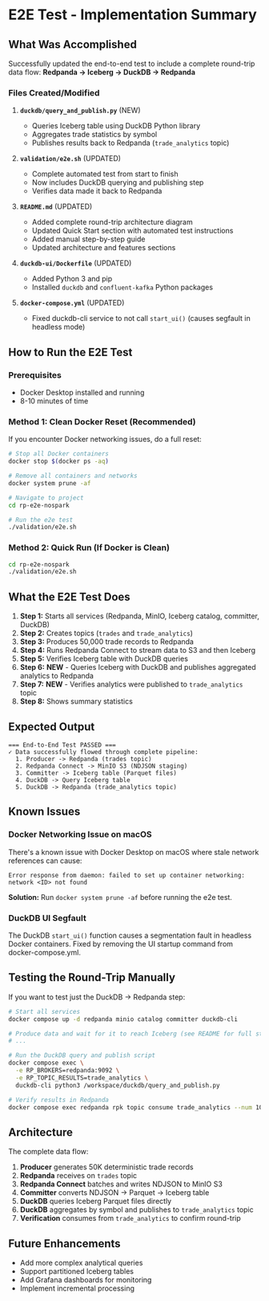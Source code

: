 # E2E Test - Implementation Summary

## What Was Accomplished

Successfully updated the end-to-end test to include a complete round-trip data flow:
**Redpanda → Iceberg → DuckDB → Redpanda**

### Files Created/Modified

1. **`duckdb/query_and_publish.py`** (NEW)
   - Queries Iceberg table using DuckDB Python library
   - Aggregates trade statistics by symbol
   - Publishes results back to Redpanda (`trade_analytics` topic)

2. **`validation/e2e.sh`** (UPDATED)
   - Complete automated test from start to finish
   - Now includes DuckDB querying and publishing step
   - Verifies data made it back to Redpanda

3. **`README.md`** (UPDATED)
   - Added complete round-trip architecture diagram
   - Updated Quick Start section with automated test instructions
   - Added manual step-by-step guide
   - Updated architecture and features sections

4. **`duckdb-ui/Dockerfile`** (UPDATED)
   - Added Python 3 and pip
   - Installed `duckdb` and `confluent-kafka` Python packages

5. **`docker-compose.yml`** (UPDATED)
   - Fixed duckdb-cli service to not call `start_ui()` (causes segfault in headless mode)

## How to Run the E2E Test

### Prerequisites
- Docker Desktop installed and running
- 8-10 minutes of time

### Method 1: Clean Docker Reset (Recommended)

If you encounter Docker networking issues, do a full reset:

```bash
# Stop all Docker containers
docker stop $(docker ps -aq)

# Remove all containers and networks
docker system prune -af

# Navigate to project
cd rp-e2e-nospark

# Run the e2e test
./validation/e2e.sh
```

### Method 2: Quick Run (If Docker is Clean)

```bash
cd rp-e2e-nospark
./validation/e2e.sh
```

## What the E2E Test Does

1. **Step 1:** Starts all services (Redpanda, MinIO, Iceberg catalog, committer, DuckDB)
2. **Step 2:** Creates topics (`trades` and `trade_analytics`)
3. **Step 3:** Produces 50,000 trade records to Redpanda
4. **Step 4:** Runs Redpanda Connect to stream data to S3 and then Iceberg
5. **Step 5:** Verifies Iceberg table with DuckDB queries
6. **Step 6:** **NEW** - Queries Iceberg with DuckDB and publishes aggregated analytics to Redpanda
7. **Step 7:** **NEW** - Verifies analytics were published to `trade_analytics` topic
8. **Step 8:** Shows summary statistics

## Expected Output

```
=== End-to-End Test PASSED ===
✓ Data successfully flowed through complete pipeline:
  1. Producer -> Redpanda (trades topic)
  2. Redpanda Connect -> MinIO S3 (NDJSON staging)
  3. Committer -> Iceberg table (Parquet files)
  4. DuckDB -> Query Iceberg table
  5. DuckDB -> Redpanda (trade_analytics topic)
```

## Known Issues

### Docker Networking Issue on macOS
There's a known issue with Docker Desktop on macOS where stale network references can cause:
```
Error response from daemon: failed to set up container networking: network <ID> not found
```

**Solution:** Run `docker system prune -af` before running the e2e test.

### DuckDB UI Segfault
The DuckDB `start_ui()` function causes a segmentation fault in headless Docker containers.
Fixed by removing the UI startup command from docker-compose.yml.

## Testing the Round-Trip Manually

If you want to test just the DuckDB → Redpanda step:

```bash
# Start all services
docker compose up -d redpanda minio catalog committer duckdb-cli

# Produce data and wait for it to reach Iceberg (see README for full steps)
# ...

# Run the DuckDB query and publish script
docker compose exec \
  -e RP_BROKERS=redpanda:9092 \
  -e RP_TOPIC_RESULTS=trade_analytics \
  duckdb-cli python3 /workspace/duckdb/query_and_publish.py

# Verify results in Redpanda
docker compose exec redpanda rpk topic consume trade_analytics --num 10 --format json
```

## Architecture

The complete data flow:

1. **Producer** generates 50K deterministic trade records
2. **Redpanda** receives on `trades` topic
3. **Redpanda Connect** batches and writes NDJSON to MinIO S3
4. **Committer** converts NDJSON → Parquet → Iceberg table
5. **DuckDB** queries Iceberg Parquet files directly
6. **DuckDB** aggregates by symbol and publishes to `trade_analytics` topic
7. **Verification** consumes from `trade_analytics` to confirm round-trip

## Future Enhancements

- Add more complex analytical queries
- Support partitioned Iceberg tables
- Add Grafana dashboards for monitoring
- Implement incremental processing
